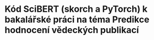 # Kód SciBERT (skorch a PyTorch) k bakalářské práci na téma Predikce hodnocení vědeckých publikací

